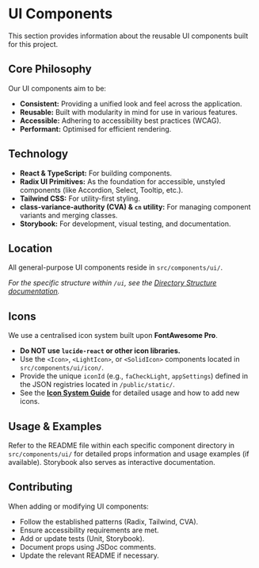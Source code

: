 # UI Components

This section provides information about the reusable UI components built for this project.

## Core Philosophy

Our UI components aim to be:

*   **Consistent:** Providing a unified look and feel across the application.
*   **Reusable:** Built with modularity in mind for use in various features.
*   **Accessible:** Adhering to accessibility best practices (WCAG).
*   **Performant:** Optimised for efficient rendering.

## Technology

*   **React & TypeScript:** For building components.
*   **Radix UI Primitives:** As the foundation for accessible, unstyled components (like Accordion, Select, Tooltip, etc.).
*   **Tailwind CSS:** For utility-first styling.
*   **class-variance-authority (CVA) & `cn` utility:** For managing component variants and merging classes.
*   **Storybook:** For development, visual testing, and documentation.

## Location

All general-purpose UI components reside in `src/components/ui/`.

*For the specific structure within `/ui`, see the [Directory Structure documentation](../architecture/directory-structure.md).*

## Icons

We use a centralised icon system built upon **FontAwesome Pro**.

*   **Do NOT use `lucide-react` or other icon libraries.**
*   Use the `<Icon>`, `<LightIcon>`, or `<SolidIcon>` components located in `src/components/ui/icon/`.
*   Provide the unique `iconId` (e.g., `faCheckLight`, `appSettings`) defined in the JSON registries located in `/public/static/`.
*   See the **[Icon System Guide](./icons/README.md)** for detailed usage and how to add new icons.

## Usage & Examples

Refer to the README file within each specific component directory in `src/components/ui/` for detailed props information and usage examples (if available). Storybook also serves as interactive documentation.

## Contributing

When adding or modifying UI components:

*   Follow the established patterns (Radix, Tailwind, CVA).
*   Ensure accessibility requirements are met.
*   Add or update tests (Unit, Storybook).
*   Document props using JSDoc comments.
*   Update the relevant README if necessary. 